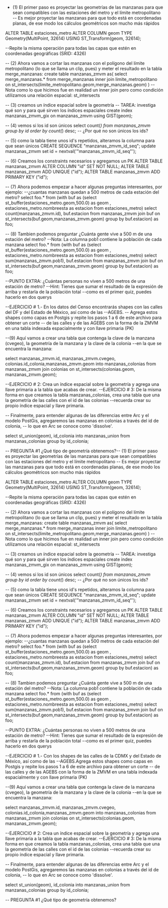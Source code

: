 - (1) El primer paso es proyectar las geometrías de las manzanas para que sean compatibles con las estaciones del metro y el límite metropolitano
-- Es mejor proyectar las manzanas para que todo está en coordenadas planas, de ese modo los cálculos geométricos son mucho más rápidos

 ALTER TABLE estaciones_metro
   ALTER COLUMN geom
   TYPE Geometry(MultiPoint, 32614)
   USING ST_Transform(geom, 32614);

--Repite la misma operación para todas las capas que estén en coordenadas geográficas (SRID: 4326)

-- (2) Ahora vamos a cortar las manzanas con el polígono del límite metropolitano (lo que se llama un clip, pues) y meter el resultado en la tabla  merge_manzanas:
create table manzanas_zmvm as(
select merge_manzanas.*
from merge_manzanas
inner join limite_metropolitano on
st_intersects(limite_metropolitano.geom,merge_manzanas.geom)
)
--Nota como lo que hicimos fue en realidad un inner join pero como condición utilizamos una relación espacial: st_intersects

-- (3) creamos un índice espacial sobre la geometría
-- TAREA: investiga qué son y para qué sirven los índices espaciales
create index manzanas_zmvm_gix on manzanas_zmvm using GIST(geom);


-- (4) vemos si los id son únicos
select count(*) from manzanas_zmvm  group by id order by count(*) desc;
-- ¿Por qué no son únicos los ids?

-- (5) como la tabla tiene unos id's repetidos, alteramos la columna para que sean únicos
CREATE SEQUENCE "manzanas_zmvm_id_seq";
update manzanas_zmvm set id = nextval('"manzanas_zmvm_id_seq"');

-- (6) Creamos los constraints necesarios y agregamos un PK
ALTER TABLE manzanas_zmvm ALTER COLUMN "id" SET NOT NULL;
ALTER TABLE manzanas_zmvm ADD UNIQUE ("id");
ALTER TABLE manzanas_zmvm ADD PRIMARY KEY ("id");


-- (7) Ahora podemos empezar a hacer algunas preguntas interesantes, por ejemplo:
--¿cuantas manzanas quedan a 500 metros de cada estación del metro?
select foo.* from
(with buf as (select st_buffer(estaciones_metro.geom,500.0) as geom , estaciones_metro.nombreesta as estacion from estaciones_metro)
select count(manzanas_zmvm.id), buf.estacion from manzanas_zmvm join buf on
st_intersects(buf.geom,manzanas_zmvm.geom)
group by buf.estacion) as foo;

-- (8) Tambien podemos preguntar ¿Cuánta gente vive a 500 m de una estación del metro?
--Nota: La columna pob1 contiene la población de cada manzana
select foo.* from
(with buf as (select st_buffer(estaciones_metro.geom,500.0) as geom , estaciones_metro.nombreesta as estacion from estaciones_metro)
select sum(manzanas_zmvm.pob1), buf.estacion from manzanas_zmvm join buf on
st_intersects(buf.geom,manzanas_zmvm.geom)
group by buf.estacion) as foo;

--PUNTO EXTRA: ¿Cuántas personas no viven a 500 metros de una estación de metro?
--Hint: Tienes que sumar el resultado de la expresión de arriba y restarla de la población total
--como es el primer quiz, puedes hacerlo en dos querys

--EJERCICIO # 1.- En los datos del Censo encontrarás shapes con las calles del DF y del Estado de México, así como de las
--AGEBS.
-- Agrega estos shapes como capas en Postgis y repite los pasos 1 a 6 de este archivo para obtener un corte
-- de las calles y de las AGEBS con la forma de la ZMVM en una tabla indexada espacialmente y con llave primaria (PK)


--(9) Aquí vamos a crear una tabla que contenga la clave de la manzana (cvegeo), la geometría de la manzana y la clave de la colonia
--en la que se encuentra la manzana:

select  manzanas_zmvm.id, manzanas_zmvm.cvegeo, colonias.id_colonia,manzanas_zmvm.geom
into manzanas_colonias
from manzanas_zmvm 
join colonias 
on st_intersects(colonias.geom, manzanas_zmvm.geom);

--EJERCICIO # 2: Crea un índice espacial sobre la geometría y agrega una llave primaria a la tabla que acabas de crear.
--EJERCICIO # 3: De la misma forma en que creamos la tabla manzanas_colonias, crea una tabla que una la geometría de las calles con el id de las colonias
--recuerda crear su propio índice espacial y llave primaria.

-- Finalmente, para entender algunas de las diferencias entre Arc y el modelo PostGis, agregaremos las manzanas en colonias a través del id de colonia,
-- lo que en Arc se conoce como 'dissolve'.

select st_union(geom), id_colonia into manzanas_union
from manzanas_colonias
group by id_colonia;

-- PREGUNTA #1 ¿Qué tipo de geometría obtenemos?-- (1) El primer paso es proyectar las geometrías de las manzanas para que sean compatibles con las estaciones del metro y el límite metropolitano
-- Es mejor proyectar las manzanas para que todo está en coordenadas planas, de ese modo los cálculos geométricos son mucho más rápidos

 ALTER TABLE estaciones_metro
   ALTER COLUMN geom
   TYPE Geometry(MultiPoint, 32614)
   USING ST_Transform(geom, 32614);

--Repite la misma operación para todas las capas que estén en coordenadas geográficas (SRID: 4326)

-- (2) Ahora vamos a cortar las manzanas con el polígono del límite metropolitano (lo que se llama un clip, pues) y meter el resultado en la tabla  merge_manzanas:
create table manzanas_zmvm as(
select merge_manzanas.*
from merge_manzanas
inner join limite_metropolitano on
st_intersects(limite_metropolitano.geom,merge_manzanas.geom)
)
--Nota como lo que hicimos fue en realidad un inner join pero como condición utilizamos una relación espacial: st_intersects

-- (3) creamos un índice espacial sobre la geometría
-- TAREA: investiga qué son y para qué sirven los índices espaciales
create index manzanas_zmvm_gix on manzanas_zmvm using GIST(geom);


-- (4) vemos si los id son únicos
select count(*) from manzanas_zmvm  group by id order by count(*) desc;
-- ¿Por qué no son únicos los ids?

-- (5) como la tabla tiene unos id's repetidos, alteramos la columna para que sean únicos
CREATE SEQUENCE "manzanas_zmvm_id_seq";
update manzanas_zmvm set id = nextval('"manzanas_zmvm_id_seq"');

-- (6) Creamos los constraints necesarios y agregamos un PK
ALTER TABLE manzanas_zmvm ALTER COLUMN "id" SET NOT NULL;
ALTER TABLE manzanas_zmvm ADD UNIQUE ("id");
ALTER TABLE manzanas_zmvm ADD PRIMARY KEY ("id");


-- (7) Ahora podemos empezar a hacer algunas preguntas interesantes, por ejemplo:
--¿cuantas manzanas quedan a 500 metros de cada estación del metro?
select foo.* from
(with buf as (select st_buffer(estaciones_metro.geom,500.0) as geom , estaciones_metro.nombreesta as estacion from estaciones_metro)
select count(manzanas_zmvm.id), buf.estacion from manzanas_zmvm join buf on
st_intersects(buf.geom,manzanas_zmvm.geom)
group by buf.estacion) as foo;

-- (8) Tambien podemos preguntar ¿Cuánta gente vive a 500 m de una estación del metro?
--Nota: La columna pob1 contiene la población de cada manzana
select foo.* from
(with buf as (select st_buffer(estaciones_metro.geom,500.0) as geom , estaciones_metro.nombreesta as estacion from estaciones_metro)
select sum(manzanas_zmvm.pob1), buf.estacion from manzanas_zmvm join buf on
st_intersects(buf.geom,manzanas_zmvm.geom)
group by buf.estacion) as foo;

--PUNTO EXTRA: ¿Cuántas personas no viven a 500 metros de una estación de metro?
--Hint: Tienes que sumar el resultado de la expresión de arriba y restarla de la población total
--como es el primer quiz, puedes hacerlo en dos querys

--EJERCICIO # 1.- Con los shapes de las calles de la CDMX y del Estado de México, así como de las
--AGEBS.Agrega estos shapes como capas en Postgis y repite los pasos 1 a 6 de este archivo para obtener un corte
-- de las calles y de las AGEBS con la forma de la ZMVM en una tabla indexada espacialmente y con llave primaria (PK)


--(9) Aquí vamos a crear una tabla que contenga la clave de la manzana (cvegeo), la geometría de la manzana y la clave de la colonia
--en la que se encuentra la manzana:

select  manzanas_zmvm.id, manzanas_zmvm.cvegeo, colonias.id_colonia,manzanas_zmvm.geom
into manzanas_colonias
from manzanas_zmvm 
join colonias 
on st_intersects(colonias.geom, manzanas_zmvm.geom);

--EJERCICIO # 2: Crea un índice espacial sobre la geometría y agrega una llave primaria a la tabla que acabas de crear.
--EJERCICIO # 3: De la misma forma en que creamos la tabla manzanas_colonias, crea una tabla que una la geometría de las calles con el id de las colonias
--recuerda crear su propio índice espacial y llave primaria.

-- Finalmente, para entender algunas de las diferencias entre Arc y el modelo PostGis, agregaremos las manzanas en colonias a través del id de colonia,
-- lo que en Arc se conoce como 'dissolve'.

select st_union(geom), id_colonia into manzanas_union
from manzanas_colonias
group by id_colonia;

-- PREGUNTA #1 ¿Qué tipo de geometría obtenemos?
